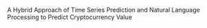 A Hybrid Approach of Time Series Prediction and Natural Language Processing to Predict Cryptocurrency Value
